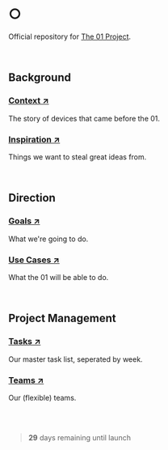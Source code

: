 # ○

Official repository for [The 01 Project](https://twitter.com/hellokillian/status/1745875973583896950).

<br>

## Background

### [Context ↗](https://github.com/KillianLucas/01/blob/main/CONTEXT.md)
The story of devices that came before the 01.

### [Inspiration ↗](https://github.com/KillianLucas/01/tree/main/INSPIRATION.md)
Things we want to steal great ideas from.

<br>

## Direction

### [Goals ↗](https://github.com/KillianLucas/01/blob/main/GOALS.md)
What we're going to do.

### [Use Cases ↗](https://github.com/KillianLucas/01/blob/main/USE_CASES.md)
What the 01 will be able to do.

<br>

## Project Management

### [Tasks ↗](https://github.com/KillianLucas/01/blob/main/TASKS.md)
Our master task list, seperated by week.

### [Teams ↗](https://github.com/KillianLucas/01/blob/main/TEAMS.md)
Our (flexible) teams.

<br>

<br>

> **29** days remaining until launch
